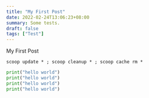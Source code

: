 ```yaml
---
title: "My First Post"
date: 2022-02-24T13:06:23+08:00
summary: Some tests.
draft: false
tags: ["Test"]
---
```

My First Post

```shell
scoop update * ; scoop cleanup * ; scoop cache rm *
```

```python
print("hello world")
print("hello world")
print("hello world")
print("hello world")
```
